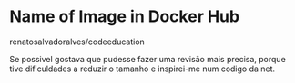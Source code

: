 # Name of Image in Docker Hub
renatosalvadoralves/codeeducation

Se possivel gostava que pudesse fazer uma revisão mais precisa, porque tive dificuldades a reduzir o tamanho e inspirei-me num codigo da net.
